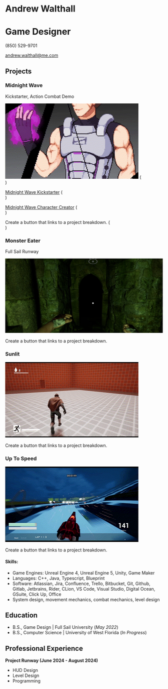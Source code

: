 # Andrew Walthall
# Game Designer
(850) 529-9701

andrew.walthall@me.com 

## Projects
### Midnight Wave
Kickstarter, Action Combat Demo

![Midnight Wave Demo](docs/assets/images/midnight_wave_demo.gif) ( <br> )

[Midnight Wave Kickstarter](https://www.kickstarter.com/projects/andrewwalthall/midnight-wave-cyberpunk-samurai-tactical-platform?ref=user_menu) ( <br> )

[Midnight Wave Character Creator](https://andrew-double-u.itch.io/midnight-wave-character-creator) ( <br> )

Create a button that links to a project breakdown. ( <br> )

### Monster Eater
Full Sail Runway

![Monster Eater Demo](docs/assets/images/monster_eater_demo.png)

Create a button that links to a project breakdown.

### Sunlit

![Sunlit Demo](docs/assets/images/sunlit_demo.gif)

Create a button that links to a project breakdown.

### Up To Speed

![Up To Speed Demo](docs/assets/images/up_to_speed_demo.gif)

Create a button that links to a project breakdown.

#### Skills: 
- Game Engines: Unreal Engine 4, Unreal Engine 5, Unity, Game Maker
- Languages: C++, Java, Typescript, Blueprint
- Software: Atlassian, Jira, Confluence, Trello, Bitbucket, Git, Github, Gitlab, Jetbrains, Rider, CLion, VS Code, Visual Studio, Digital Ocean, GSuite, Click Up, Office
- System design, movement mechanics, combat mechanics, level design 

## Education        		
- B.S., Game Design | Full Sail University (_May 2022_)
- B.S., Computer Science | University of West Florida (_In Progress_)

## Professional Experience
**Project Runway (June 2024 - August 2024)**
- HUD Design
- Level Design
- Programming
